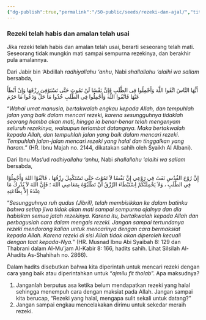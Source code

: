 ```yaml
---
{"dg-publish":true,"permalink":"/50-public/seeds/rezeki-dan-ajal/","title":"Syarhus Sunnah: Rezeki dan Ajal","tags":["clippings"]}
---
```


### Rezeki telah habis dan amalan telah usai

Jika rezeki telah habis dan amalan telah usai, berarti seseorang telah mati. Seseorang tidak mungkin mati sampai sempurna rezekinya, dan berakhir pula amalannya.

Dari Jabir bin ‘Abdillah *radhiyallahu ‘anhu*, Nabi *shallallahu ‘alaihi wa sallam* bersabda,

أَيُّهَا النَّاسُ اتَّقُوا اللَّهَ وَأَجْمِلُوا فِى الطَّلَبِ فَإِنَّ نَفْسًا لَنْ تَمُوتَ حَتَّى تَسْتَوْفِىَ رِزْقَهَا وَإِنْ أَبْطَأَ عَنْهَا فَاتَّقُوا اللَّهَ وَأَجْمِلُوا فِى الطَّلَبِ خُذُوا مَا حَلَّ وَدَعُوا مَا حَرُمَ

“*Wahai umat manusia, bertakwalah engkau kepada Allah, dan tempuhlah jalan yang baik dalam mencari rezeki, karena sesungguhnya tidaklah seorang hamba akan mati, hingga ia benar-benar telah mengenyam seluruh rezekinya, walaupun terlambat datangnya. Maka bertakwalah kepada Allah, dan tempuhlah jalan yang baik dalam mencari rezeki. Tempuhlah jalan-jalan mencari rezeki yang halal dan tinggalkan yang haram.*” (HR. Ibnu Majah no. 2144, dikatakan sahih oleh Syaikh Al Albani).

Dari Ibnu Mas’ud *radhiyallahu ‘anhu*, Nabi *shallallahu ‘alaihi wa sallam* bersabda,

إِنَّ رُوْحَ القُدُسِ نَفَثَ فِي رَوْعِي إِنَّ نَفْسًا لاَ تَمُوْتَ حَتَّى تَسْتَكْمِلَ رِزْقُهَا ، فَاتَّقُوْا اللهَ وَأَجْمِلُوْا فِي الطَّلَبِ ، وَلاَ يَحْمِلَنَّكُمْ اِسْتَبْطَاءَ الرِّزْقُ أَنْ تَطْلُبُوْهُ بِمَعَاصِي اللهَ ؛ فَإِنَّ اللهَ لاَ يُدْرِكُ مَا عِنْدَهُ إِلاَّ بِطَاعَتِهِ

“*Sesungguhnya ruh qudus (Jibril), telah membisikkan ke dalam batinku bahwa setiap jiwa tidak akan mati sampai sempurna ajalnya dan dia habiskan semua jatah rezekinya. Karena itu, bertakwalah kepada Allah dan perbaguslah cara dalam mengais rezeki. Jangan sampai tertundanya rezeki mendorong kalian untuk mencarinya dengan cara bermaksiat kepada Allah. Karena rezeki di sisi Allah tidak akan diperoleh kecuali dengan taat kepada-Nya.*” (HR. Musnad Ibnu Abi Syaibah 8: 129 dan Thabrani dalam Al-Mu’jam Al-Kabir 8: 166, hadits sahih. Lihat Silsilah Al-Ahadits As-Shahihah no. 2866).

Dalam hadits disebutkan bahwa kita diperintah untuk mencari rezeki dengan cara yang baik atau diperintahkan untuk “*ajmilu fit tholab*”. Apa maksudnya?

1. Janganlah berputus asa ketika belum mendapatkan rezeki yang halal sehingga menempuh cara dengan maksiat pada Allah. Jangan sampai kita berucap, “Rezeki yang halal, mengapa sulit sekali untuk datang?”
2. Jangan sampai engkau mencelakakan dirimu untuk sekedar meraih rezeki.